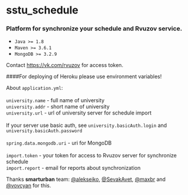 # sstu_schedule
### Platform for synchronize your schedule and Rvuzov service.

* ``Java >= 1.8``
* ``Maven >= 3.6.1``
* ``MongoDB >= 3.2.9``

Contact https://vk.com/rvuzov for access token.

####For deploying of Heroku please use environment variables!

About ``application.yml``:
<br><br>
``university.name`` - full name of university
<br>
``university.addr`` - short name of university
<br>
``university.url`` - url of university server for schedule import 
<br><br>
If your server use basic auth, see ``university.basicAuth.login`` and ``university.basicAuth.password``
<br><br>
``spring.data.mongodb.uri`` - uri for MongoDB
<br><br>
``import.token`` - your token for access to Rvuzov server for synchronize schedule
<br>
``import.report`` - email for reports about synchronization

Thanks <b>smarturban</b> team: [@alekseiko](https://github.com/alekseiko), [@SevakAvet](https://github.com/SevakAvet), [@maxbr](https://github.com/maxbr) and [@vovcyan](https://github.com/vovcyan) for this.
